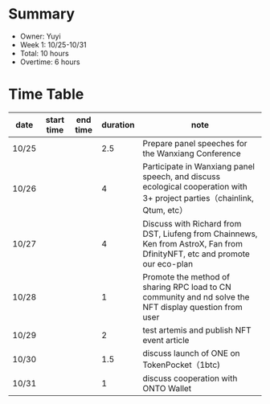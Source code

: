 # Summary
* Owner: Yuyi
* Week 1: 10/25-10/31
* Total: 10 hours
* Overtime: 6 hours

# Time Table
| date  | start time  | end time | duration  |  note |
|---|---|---|---|---|
| 10/25 |   |   | 2.5 | Prepare panel speeches for the Wanxiang Conference  |
| 10/26 |   |   | 4 | Participate in Wanxiang panel speech, and discuss ecological cooperation with 3+ project parties（chainlink, Qtum, etc） |
| 10/27 |   |   | 4 | Discuss with Richard from DST, Liufeng from Chainnews, Ken from AstroX, Fan from DfinityNFT, etc and promote our eco-plan |
| 10/28 |   |   | 1 | Promote the method of sharing RPC load to CN community and nd solve the NFT display question from user |
| 10/29 |   |   | 2 | test artemis and publish NFT event article |
| 10/30 |   |   | 1.5 | discuss launch of ONE on TokenPocket（1btc) |
| 10/31 |   |   | 1 | discuss cooperation with ONTO Wallet |
